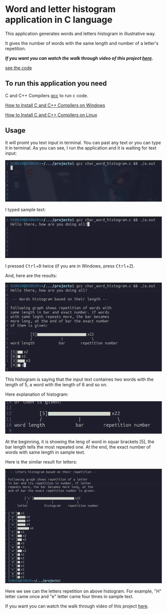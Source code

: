 # Word and letter histogram application in C language

This application generates words and letters histogram in illustrative way.

It gives the number of words with the same length and number of a letter's repetition.

***If you want you can watch the walk through video of this project [here](https://youtu.be/iJPT7CF-SWU).***

[see the code](https://github.com/AbdulxaqDev/c-learn/blob/main/the_c_prog_lang/projects/char_word_histogram.c)

## To run this application you need

C and C++ Compilers [gcc](https://www.freecodecamp.org/news/what-is-a-compiler-in-c/) to run c code.

[How to Install C and C++ Compilers on Windows](https://www.freecodecamp.org/news/how-to-install-c-and-cpp-compiler-on-windows/)

[How to Install C and C++ Compilers on Linux](https://linuxconfig.org/how-to-install-g-the-c-compiler-on-ubuntu-18-04-bionic-beaver-linux)


## Usage

It will promt you text input in terminal. You can past any text or you can type it in terminal.
As you can see, I run the application and it is waiting for text input:

![waiting for text input image](./images/waiting_text.png)

I typed sample text:

![sample input text](./images/input_text.png)

I pressed <kbd>Ctrl</kbd>+<kbd>D</kbd> twice (if you are in Windows, press <kbd>Ctrl</kbd>+<kbd>Z</kbd>).

And, here are the results:

![word histogram](./images/word_histogram.png)

This histogram is saying that the input text containes two words with the length of 5, a word with the length of 6 and so on.

Here explanation of histogram:

![histogram description](./images/histogram.png)

At the beginning, it is showing the leng of word in squar brackets [5], the bar length tells the most repeated one. At the end, the exact number of words with same length in sample text.

Here is the similar result for letters:

![letter histogram](./images/letter_histpgram.png)

Here we see can the letters repetition on above histogram. For example, "H" letter came once and "e" letter came four times in sample text.


If you want you can watch the walk through video of this project [here](https://youtu.be/iJPT7CF-SWU).








